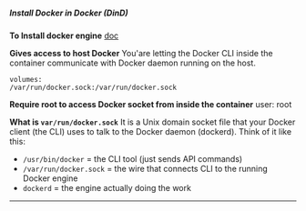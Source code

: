##### Install Docker in Docker (DinD)
**To Install docker engine**
[doc](https://docs.docker.com/engine/install/debian/#install-using-the-repository)

**Gives access to host Docker**
You'are letting the Docker CLI inside the container communicate with Docker daemon running on the host.
```
volumes:
/var/run/docker.sock:/var/run/docker.sock
```

**Require root to access Docker socket from inside the container**
user: root

**What is `var/run/docker.sock`**
It is a Unix domain socket file that your Docker client (the CLI) uses to talk to the Docker daemon (dockerd).
Think of it like this:
- `/usr/bin/docker` = the CLI tool (just sends API commands)
- `/var/run/docker.sock` = the wire that connects CLI to the running Docker engine
- `dockerd` = the engine actually doing the work

---

